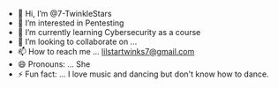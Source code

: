 - 👋 Hi, I’m @7-TwinkleStars
- 👀 I’m interested in Pentesting
- 🌱 I’m currently learning Cybersecurity as a course
- 💞️ I’m looking to collaborate on ... 
- 📫 How to reach me ... lilstartwinks7@gmail.com
- 😄 Pronouns: ... She
- ⚡ Fun fact: ... I love music and dancing but don't know how to dance.

<!---
7-TwinkleStars/7-TwinkleStars is a ✨ special ✨ repository because its `README.md` (this file) appears on your GitHub profile.
You can click the Preview link to take a look at your changes.
--->
